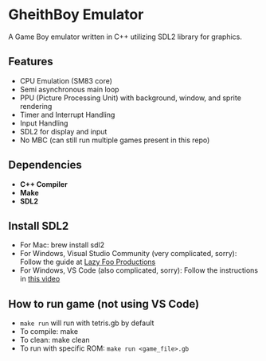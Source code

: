 # GheithBoy Emulator

A Game Boy emulator written in C++ utilizing SDL2 library for graphics.

## Features

*   CPU Emulation (SM83 core)
*   Semi asynchronous main loop
*   PPU (Picture Processing Unit) with background, window, and sprite rendering
*   Timer and Interrupt Handling
*   Input Handling
*   SDL2 for display and input
*   No MBC (can still run multiple games present in this repo)

## Dependencies

*   **C++ Compiler**
*   **Make**
*   **SDL2**

## Install SDL2
* For Mac: brew install sdl2
* For Windows, Visual Studio Community (very complicated, sorry): Follow the guide at [Lazy Foo Productions](https://lazyfoo.net/tutorials/SDL/01_hello_SDL/windows/index.php)
* For Windows, VS Code (also complicated, sorry): Follow the instructions in [this video](https://youtu.be/9Ca-RVPwnBE)

## How to run game (not using VS Code)
* `make run` will run with tetris.gb by default
* To compile:  make
* To clean:    make clean
* To run with specific ROM: `make run <game_file>.gb`
